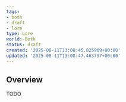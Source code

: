 ```yaml
---
tags:
- both
- draft
- lore
type: Lore
world: Both
status: draft
created: '2025-08-11T13:08:45.825969+00:00'
updated: '2025-08-11T13:08:47.463737+00:00'
---
```



## Overview

TODO
